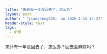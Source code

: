 ```yaml
---
title: "来菲有一年没回去了，怎么办"
layout: post
author: "「jiangheng520」 on 2020-1-15 14:37"
header-style: text
tags:
  - 新闻
---
```


<head></head>
<body>
  来菲有一年没回去了，怎么办？回去会麻烦吗？
 <br>
</body>


